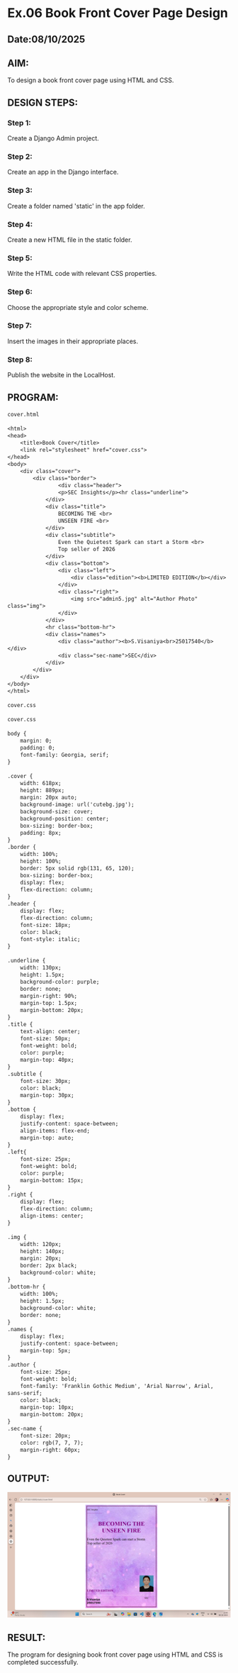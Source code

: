 # Ex.06 Book Front Cover Page Design
## Date:08/10/2025

## AIM:
To design a book front cover page using HTML and CSS.

## DESIGN STEPS:

### Step 1:
Create a Django Admin project.

### Step 2:
Create an app in the Django interface.

### Step 3:
Create a folder named 'static' in the app folder.

### Step 4:
Create a new HTML file in the static folder.

### Step 5:
Write the HTML code with relevant CSS properties.

### Step 6:
Choose the appropriate style and color scheme.

### Step 7:
Insert the images in their appropriate places.

### Step 8:
Publish the website in the LocalHost.

## PROGRAM:
```
cover.html

<html>
<head>
    <title>Book Cover</title>
    <link rel="stylesheet" href="cover.css">
</head>
<body>
    <div class="cover">
        <div class="border">
                <div class="header">
                <p>SEC Insights</p><hr class="underline">
            </div>
            <div class="title">
                BECOMING THE <br>
                UNSEEN FIRE <br>
            </div>
            <div class="subtitle">
                Even the Quietest Spark can start a Storm <br>
                Top seller of 2026
            </div>
            <div class="bottom">
                <div class="left">
                    <div class="edition"><b>LIMITED EDITION</b></div>
                </div>
                <div class="right">
                    <img src="admin5.jpg" alt="Author Photo" class="img">
                </div>
            </div>
            <hr class="bottom-hr">
            <div class="names">
                <div class="author"><b>S.Visaniya<br>25017540</b></div>
                <div class="sec-name">SEC</div>
            </div>
        </div>
    </div>
</body>
</html>

cover.css

cover.css

body {
    margin: 0;
    padding: 0;
    font-family: Georgia, serif;
}

.cover {
    width: 618px;
    height: 889px;
    margin: 20px auto;
    background-image: url('cutebg.jpg');
    background-size: cover;
    background-position: center;
    box-sizing: border-box;
    padding: 8px;
}
.border {
    width: 100%;
    height: 100%;
    border: 5px solid rgb(131, 65, 120);
    box-sizing: border-box;
    display: flex;
    flex-direction: column;
}
.header {
    display: flex;
    flex-direction: column;
    font-size: 18px;
    color: black;
    font-style: italic;
}

.underline {
    width: 130px;
    height: 1.5px;
    background-color: purple;
    border: none;
    margin-right: 90%;
    margin-top: 1.5px;
    margin-bottom: 20px;
}
.title {
    text-align: center;
    font-size: 50px;
    font-weight: bold;
    color: purple;
    margin-top: 40px;
}
.subtitle {
    font-size: 30px;
    color: black;
    margin-top: 30px;
}
.bottom {
    display: flex;
    justify-content: space-between;
    align-items: flex-end;
    margin-top: auto;
}
.left{
    font-size: 25px;
    font-weight: bold;
    color: purple;
    margin-bottom: 15px;
}
.right {
    display: flex;
    flex-direction: column;
    align-items: center;
}

.img {
    width: 120px;
    height: 140px;
    margin: 20px;
    border: 2px black;
    background-color: white;
}
.bottom-hr {
    width: 100%;
    height: 1.5px;
    background-color: white;
    border: none;
}
.names {
    display: flex;
    justify-content: space-between;
    margin-top: 5px;
}
.author {
    font-size: 25px;
    font-weight: bold;
    font-family: 'Franklin Gothic Medium', 'Arial Narrow', Arial, sans-serif;
    color: black;
    margin-top: 10px;
    margin-bottom: 20px;
}
.sec-name {
    font-size: 20px;
    color: rgb(7, 7, 7);
    margin-right: 60px;
}
```


## OUTPUT:
![alt text](<Screenshot (39).png>)

## RESULT:
The program for designing book front cover page using HTML and CSS is completed successfully.
